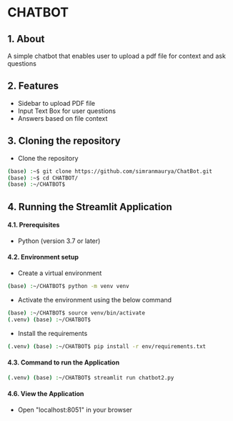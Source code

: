 # CHATBOT

## 1. About

A simple chatbot that enables user to upload a pdf file for context and ask questions

## 2. Features

- Sidebar to upload PDF file
- Input Text Box for user questions
- Answers based on file context

## 3. Cloning the repository

- Clone the repository

```bash
(base) :~$ git clone https://github.com/simranmaurya/ChatBot.git
(base) :~$ cd CHATBOT/
(base) :~/CHATBOT$
```

## 4. Running the Streamlit Application

#### 4.1. Prerequisites

- Python (version 3.7 or later)

#### 4.2. Environment setup

- Create a virtual environment

```bash
(base) :~/CHATBOT$ python -m venv venv
```

- Activate the environment using the below command

```bash
(base) :~/CHATBOT$ source venv/bin/activate
(.venv) (base) :~/CHATBOT$
```

- Install the requirements

```bash
(.venv) (base) :~/CHATBOT$ pip install -r env/requirements.txt
```

#### 4.3. Command to run the Application

```bash
(.venv) (base) :~/CHATBOT$ streamlit run chatbot2.py
```

#### 4.6. View the Application

- Open "localhost:8051" in your browser
